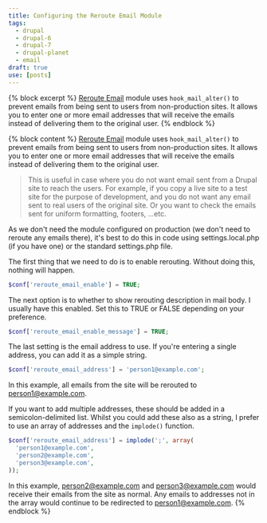 ```yaml
---
title: Configuring the Reroute Email Module
tags:
  - drupal
  - drupal-6
  - drupal-7
  - drupal-planet
  - email
draft: true
use: [posts]
---
```

{% block excerpt %}
[Reroute Email](https://www.drupal.org/project/reroute_email) module uses `hook_mail_alter()` to prevent emails from being sent to users from non-production sites. It allows you to enter one or more email addresses that will receive the emails instead of delivering them to the original user.
{% endblock %}

{% block content %}
[Reroute Email](https://www.drupal.org/project/reroute_email) module uses `hook_mail_alter()` to prevent emails from being sent to users from non-production sites. It allows you to enter one or more email addresses that will receive the emails instead of delivering them to the original user.

> This is useful in case where you do not want email sent from a Drupal site to reach the users. For example, if you copy a live site to a test site for the purpose of development, and you do not want any email sent to real users of the original site. Or you want to check the emails sent for uniform formatting, footers, ...etc.

As we don't need the module configured on production (we don't need to reroute any emails there), it's best to do this in code using settings.local.php (if you have one) or the standard settings.php file.

The first thing that we need to do is to enable rerouting. Without doing this, nothing will happen.

~~~php
$conf['reroute_email_enable'] = TRUE;
~~~

The next option is to whether to show rerouting description in mail body. I usually have this enabled. Set this to TRUE or FALSE depending on your preference.

~~~php
$conf['reroute_email_enable_message'] = TRUE;
~~~

The last setting is the email address to use. If you're entering a single address, you can add it as a simple string.

~~~php
$conf['reroute_email_address'] = 'person1@example.com';
~~~

In this example, all emails from the site will be rerouted to person1@example.com.

If you want to add multiple addresses, these should be added in a semicolon-delimited list. Whilst you could add these also as a string, I prefer to use an array of addresses and the `implode()` function.

~~~php
$conf['reroute_email_address'] = implode(';', array(
  'person1@example.com',
  'person2@example.com',
  'person3@example.com',
));
~~~

In this example, person2@example.com and person3@example.com would receive their emails from the site as normal. Any emails to addresses not in the array would continue to be redirected to person1@example.com.
{% endblock %}
